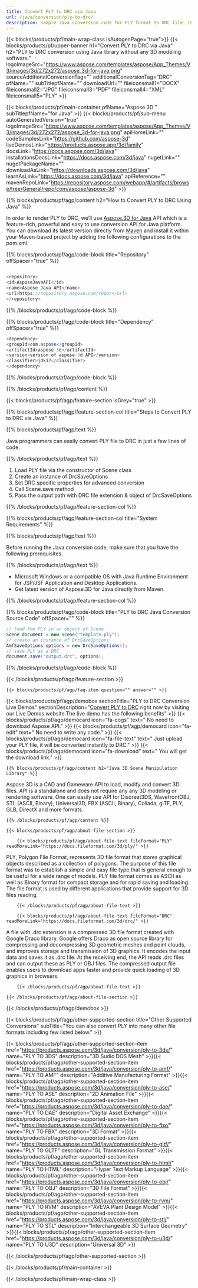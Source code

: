 ```yaml
---
title: Convert PLY to DRC via Java 
url: /java/conversion/ply-to-drc/ 
description: Sample Java conversion code for PLY format to DRC file. Use this example code to convert PLY to DRC within any Web or Desktop Java based application.
---
```


{{< blocks/products/pf/main-wrap-class isAutogenPage="true">}}
{{< blocks/products/pf/upper-banner h1="Convert PLY to DRC via Java" h2="PLY to DRC conversion using Java library  without any 3D modeling software." logoImageSrc="https://www.aspose.com/templates/aspose/App_Themes/V3/images/3d/272x272/aspose_3d-for-java.png" sourceAdditionalConversionTag="" additionalConversionTag="DRC" pfName="" subTitlepfName="" downloadUrl="" fileiconsmall1="DOCX" fileiconsmall2="JPG" fileiconsmall3="PDF" fileiconsmall4="XML" fileiconsmall5="PLY" >}}

{{< blocks/products/pf/main-container pfName="Aspose.3D " subTitlepfName="for Java" >}}
{{< blocks/products/pf/sub-menu autoGeneratedVersion="true" logoImageSrc="https://www.aspose.com/templates/aspose/App_Themes/V3/images/3d/272x272/aspose_3d-for-java.png" apiHomeLink="" codeSamplesLink="https://github.com/aspose-3d" liveDemosLink="https://products.aspose.app/3d/family" docsLink="https://docs.aspose.com/3d/java" installationsDocsLink="https://docs.aspose.com/3d/java" nugetLink="" nugetPackageName="" downloadAsLink="https://downloads.aspose.com/3d/java" learnAsLink="https://docs.aspose.com/3d/java" apiReference="" mavenRepoLink="https://repository.aspose.com/webapp/#/artifacts/browse/tree/General/repo/com/aspose/aspose-3d" >}}

{{% blocks/products/pf/agp/content h2="How to Convert PLY to DRC Using Java" %}}

 In order to render PLY to DRC, we’ll use
 [Aspose.3D for Java](https://products.aspose.com/3d/java) 
 API which is a feature-rich, powerful and easy to use conversion API for Java platform. You can download its latest version directly from
 [Maven](https://repository.aspose.com/webapp/#/artifacts/browse/tree/General/repo/com/aspose/aspose-3d) 
 and install it within your Maven-based project by adding the following configurations to the pom.xml.

{{% blocks/products/pf/agp/code-block title="Repository" offSpacer="true" %}}

```cs

<repository>
<id>AsposeJavaAPI</id>
<name>Aspose Java API</name>
<url>https://repository.aspose.com/repo/</url>
</repository>

```

{{% /blocks/products/pf/agp/code-block %}}

{{% blocks/products/pf/agp/code-block title="Dependency" offSpacer="true" %}}

```cs
<dependency>
<groupId>com.aspose</groupId>
<artifactId>aspose-3d</artifactId>
<version>version of aspose-3d API</version>
<classifier>jdk17</classifier>
</dependency>

```

{{% /blocks/products/pf/agp/code-block %}}

{{% /blocks/products/pf/agp/content %}}

{{< blocks/products/pf/agp/feature-section isGrey="true" >}}

{{% blocks/products/pf/agp/feature-section-col title="Steps to Convert PLY to DRC via Java" %}}

{{% blocks/products/pf/agp/text %}}

 Java programmers can easily convert PLY file to DRC in just a few lines of code.

{{% /blocks/products/pf/agp/text %}}

1.  Load PLY file via the constructor of Scene class
1.  Create an instance of DrcSaveOptions
1.  Set DRC specific properties for advanced conversion
1.  Call Scene.save method
1.  Pass the output path with DRC file extension & object of DrcSaveOptions

{{% /blocks/products/pf/agp/feature-section-col %}}

{{% blocks/products/pf/agp/feature-section-col title="System Requirements" %}}

{{% blocks/products/pf/agp/text %}}

 Before running the Java conversion code, make sure that you have the following prerequisites.

{{% /blocks/products/pf/agp/text %}}

- Microsoft Windows or a compatible OS with Java Runtime Environment for JSP/JSF Application and Desktop Applications.
- Get latest version of Aspose.3D for Java directly from Maven.

{{% /blocks/products/pf/agp/feature-section-col %}}

{{% blocks/products/pf/agp/code-block title="PLY to DRC Java Conversion Source Code" offSpacer="" %}}

```cs
// load the PLY in an object of Scene 
Scene document = new Scene("template.ply");
// create an instance of DrcSaveOptions 
AmfSaveOptions options = new DrcSaveOptions();
// save PLY as a DRC 
document.save("output.drc", options);   

```

{{% /blocks/products/pf/agp/code-block %}}

{{< /blocks/products/pf/agp/feature-section >}}

    {{< blocks/products/pf/agp/faq-item question="" answer="" >}}
 

<!-- aboutfile Starts -->

{{< blocks/products/pf/agp/demobox sectionTitle="PLY to DRC Conversion Live Demos" sectionDescription="[Convert PLY to DRC](https://products.aspose.app/3d/conversion/ply-to-drc) right now by visiting our Live Demos website.The live demo has the following benefits" >}}
        {{< blocks/products/pf/agp/democard icon="fa-cogs" text=" No need to download Aspose API." >}}
        {{< blocks/products/pf/agp/democard icon="fa-edit" text=" No need to write any code." >}}
        {{< blocks/products/pf/agp/democard icon="fa-file-text" text=" Just upload your PLY file, it will be converted instantly to DRC." >}}
        {{< blocks/products/pf/agp/democard icon="fa-download" text=" You will get the download link." >}}

    {{% blocks/products/pf/agp/content h2="Java 3D Scene Manipulation Library" %}}

 Aspose.3D is a CAD and Gameware API to load, modify and convert 3D files. API is a standalone and does not require any any 3D modeling or rendering software. One can easily use API for Discreet3DS, WavefrontOBJ, STL (ASCII, Binary), Universal3D, FBX (ASCII, Binary), Collada, glTF, PLY, GLB, DirectX and more formats. ‎



    {{% /blocks/products/pf/agp/content %}}

    {{< blocks/products/pf/agp/about-file-section >}}

        {{< blocks/products/pf/agp/about-file-text fileFormat="PLY" readMoreLink="https://docs.fileformat.com/3d/ply/" >}}

PLY, Polygon File Format, represents 3D file format that stores graphical objects described as a collection of polygons. The purpose of this file format was to establish a simple and easy file type that is general enough to be useful for a wide range of models. PLY file format comes as ASCII as well as Binary format for compact storage and for rapid saving and loading. The file format is used by different applications that provide support for 3D files reading.

        {{< /blocks/products/pf/agp/about-file-text >}}

        {{< blocks/products/pf/agp/about-file-text fileFormat="DRC" readMoreLink="https://docs.fileformat.com/3d/drc/" >}}

A file with .drc extension is a compressed 3D file format created with Google Draco library. Google offers Draco as open source library for compressing and decompressing 3D geometric meshes and point clouds, and improves storage and transmission of 3D graphics. It encodes the input data and saves it as .drc file. At the receiving end, the API reads .drc files and can output these as PLY or OBJ files. The compressed output file enables users to download apps faster and provide quick loading of 3D graphics in browsers.

        {{< /blocks/products/pf/agp/about-file-text >}}

    {{< /blocks/products/pf/agp/about-file-section >}}

{{< /blocks/products/pf/agp/demobox >}}

<!-- aboutfile Ends -->

{{< blocks/products/pf/agp/other-supported-section title="Other Supported Conversions" subTitle="You can also convert PLY into many other file formats including few listed below." >}}

{{< blocks/products/pf/agp/other-supported-section-item href="https://products.aspose.com/3d/java/conversion/ply-to-3ds/" name="PLY TO 3DS" description="3D Sudio DOS Mesh" >}}{{< blocks/products/pf/agp/other-supported-section-item href="https://products.aspose.com/3d/java/conversion/ply-to-amf/" name="PLY TO AMF" description="Additive Manufacturing Format" >}}{{< blocks/products/pf/agp/other-supported-section-item href="https://products.aspose.com/3d/java/conversion/ply-to-ase/" name="PLY TO ASE" description="2D Animation File" >}}{{< blocks/products/pf/agp/other-supported-section-item href="https://products.aspose.com/3d/java/conversion/ply-to-dae/" name="PLY TO DAE" description="Digital Asset Exchange" >}}{{< blocks/products/pf/agp/other-supported-section-item href="https://products.aspose.com/3d/java/conversion/ply-to-fbx/" name="PLY TO FBX" description="3D Format" >}}{{< blocks/products/pf/agp/other-supported-section-item href="https://products.aspose.com/3d/java/conversion/ply-to-gltf/" name="PLY TO GLTF" description="GL Transmission Format" >}}{{< blocks/products/pf/agp/other-supported-section-item href="https://products.aspose.com/3d/java/conversion/ply-to-html/" name="PLY TO HTML" description="Hyper Text Markup Language" >}}{{< blocks/products/pf/agp/other-supported-section-item href="https://products.aspose.com/3d/java/conversion/ply-to-obj/" name="PLY TO OBJ" description="3D File Format" >}}{{< blocks/products/pf/agp/other-supported-section-item href="https://products.aspose.com/3d/java/conversion/ply-to-rvm/" name="PLY TO RVM" description="AVEVA Plant Design Model" >}}{{< blocks/products/pf/agp/other-supported-section-item href="https://products.aspose.com/3d/java/conversion/ply-to-stl/" name="PLY TO STL" description="Interchangeable 3D Surface Geometry" >}}{{< blocks/products/pf/agp/other-supported-section-item href="https://products.aspose.com/3d/java/conversion/ply-to-u3d/" name="PLY TO U3D" description="Universal 3D" >}}

{{< /blocks/products/pf/agp/other-supported-section >}}

{{< /blocks/products/pf/main-container >}}
    
{{< /blocks/products/pf/main-wrap-class >}}